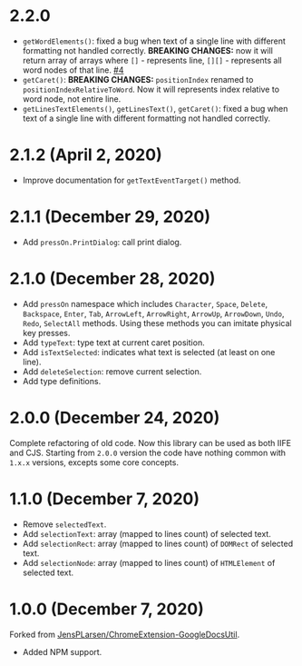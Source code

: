# 2.2.0

- `getWordElements()`: fixed a bug when text of a single line with different formatting not handled correctly. **BREAKING CHANGES:** now it will return array of arrays where `[]` - represents line, `[][]` - represents all word nodes of that line. [#4](https://github.com/Amaimersion/google-docs-utils/issues/4)
- `getCaret()`: **BREAKING CHANGES:** `positionIndex` renamed to `positionIndexRelativeToWord`. Now it will represents index relative to word node, not entire line.
- `getLinesTextElements()`, `getLinesText()`, `getCaret()`: fixed a bug when text of a single line with different formatting not handled correctly.


# 2.1.2 (April 2, 2020)

- Improve documentation for `getTextEventTarget()` method.


# 2.1.1 (December 29, 2020)

- Add `pressOn.PrintDialog`: call print dialog.


# 2.1.0 (December 28, 2020)

- Add `pressOn` namespace which includes `Character`, `Space`, `Delete`, `Backspace`, `Enter`, `Tab`, `ArrowLeft`, `ArrowRight`, `ArrowUp`, `ArrowDown`, `Undo`, `Redo`, `SelectAll` methods. Using these methods you can imitate physical key presses.
- Add `typeText`: type text at current caret position.
- Add `isTextSelected`: indicates what text is selected (at least on one line).
- Add `deleteSelection`: remove current selection.
- Add type definitions.


# 2.0.0 (December 24, 2020)

Complete refactoring of old code. Now this library can be used as both IIFE and CJS. Starting from `2.0.0` version the code have nothing common with `1.x.x` versions, excepts some core concepts.


# 1.1.0 (December 7, 2020)

- Remove `selectedText`.
- Add `selectionText`: array (mapped to lines count) of selected text.
- Add `selectionRect`: array (mapped to lines count) of `DOMRect` of selected text.
- Add `selectionNode`: array (mapped to lines count) of `HTMLElement` of selected text.


# 1.0.0 (December 7, 2020)

Forked from [JensPLarsen/ChromeExtension-GoogleDocsUtil](https://github.com/JensPLarsen/ChromeExtension-GoogleDocsUtil).

- Added NPM support.
